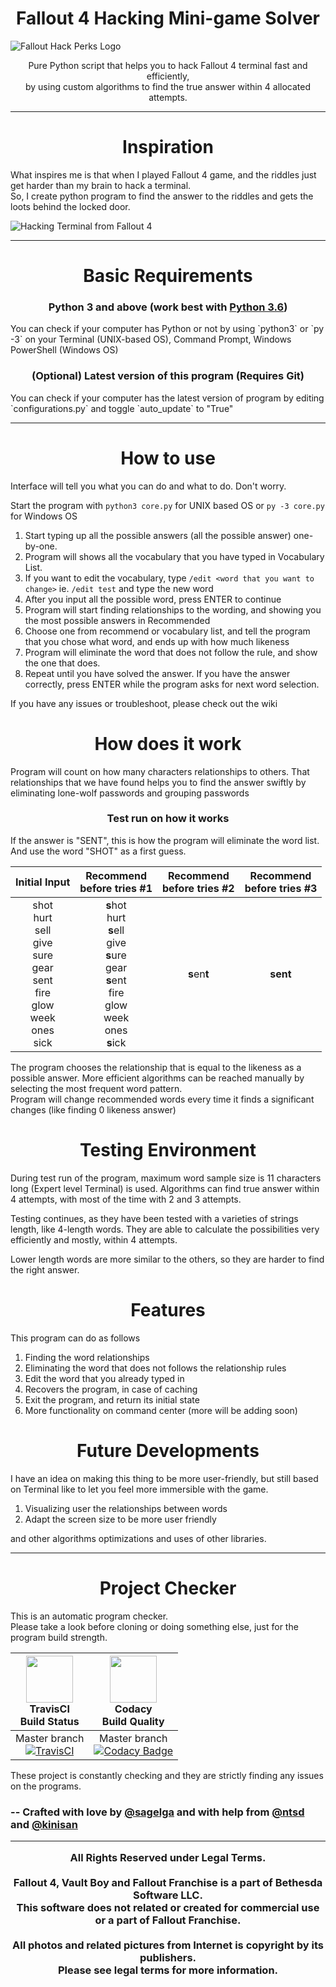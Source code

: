 <h1 align="center"> Fallout 4 Hacking Mini-game Solver </h1>
<img src="https://vignette2.wikia.nocookie.net/fallout/images/e/ec/Fo4_Hacker.png/revision/latest?cb=20170320162306" alt="Fallout Hack Perks Logo" align="middle">

<p align="center"> Pure Python script that helps you to hack Fallout 4 terminal fast and efficiently, <br>by using custom algorithms to find the true answer within 4 allocated attempts. </p>

---

<h1 align="center"> Inspiration </h1>
What inspires me is that when I played Fallout 4 game, and the riddles just get harder than my brain to hack a terminal. <br>
So, I create python program to find the answer to the riddles and gets the loots behind the locked door.

![Hacking Terminal from Fallout 4](http://cdn.gamer-network.net/2015/usgamer/f4_lock_01.jpg)

---
<h1 align="center">Basic Requirements</h1>
<h3 align="center">Python 3 and above (work best with <a href="https://www.python.org/downloads/">Python 3.6</a>)</h3>
You can check if your computer has Python or not by using `python3` or `py -3` on your Terminal (UNIX-based OS), Command Prompt, Windows PowerShell (Windows OS)

<h3 align="center">(Optional) Latest version of this program (Requires Git)</h3>
You can check if your computer has the latest version of program by editing `configurations.py` and toggle `auto_update` to "True"

---

<h1 align="center">  How to use </h1>
Interface will tell you what you can do and what to do. Don't worry.

Start the program with `python3 core.py` for UNIX based OS or `py -3 core.py` for Windows OS

1. Start typing up all the possible answers (all the possible answer) one-by-one.
2. Program will shows all the vocabulary that you have typed in Vocabulary List.
3. If you want to edit the vocabulary, type `/edit <word that you want to change>` ie. `/edit test` and type the new word
4. After you  input all the possible word, press ENTER to continue
5. Program will start finding relationships to the wording, and showing you the most possible answers in Recommended
6. Choose one from recommend or vocabulary list, and tell the program that you chose what word, and ends up with how much likeness
7. Program will eliminate the word that does not follow the rule, and show the one that does.
8. Repeat until you have solved the answer. If you have the answer correctly, press ENTER while the program asks for next word selection.

If you have any issues or troubleshoot, please check out the wiki


<h1 align="center">  How does it work </h1>
Program will count on how many characters relationships to others. That relationships that we have found helps you to find the answer swiftly by eliminating lone-wolf passwords and grouping passwords

<h3 align="center">Test run on how it works </h3>
If the answer is "SENT", this is how the program will eliminate the word list. And use the word "SHOT" as a first guess.

|Initial Input|Recommend<br>before tries #1|Recommend<br>before tries #2|Recommend<br>before tries #3|
|:-----------------:|:------------:|:------------:|:------------:|
|shot <br> hurt <br> sell <br> give <br> sure <br> gear <br> sent <br> fire <br> glow <br> week <br> ones <br> sick|**s**hot <br> hurt <br> **s**ell <br> give <br> **s**ure <br> gear <br> **s**ent <br> fire <br> glow <br> week <br> ones <br> **s**ick|**s**en**t**|**sent**|

The program chooses the relationship that is equal to the likeness as a possible answer. More efficient algorithms can be reached manually by selecting the most frequent word pattern. <br>
Program will change recommended words every time it finds a significant changes (like finding 0 likeness answer)


<h1 align="center">Testing Environment </h1>
During test run of the program, maximum word sample size is 11 characters long (Expert level Terminal) is used. Algorithms can find true answer within 4 attempts, with most of the time with 2 and 3 attempts.


Testing continues, as they have been tested with a varieties of strings length, like 4-length words. They are able to calculate the possibilities very efficiently and mostly, within 4 attempts.


Lower length words are more similar to the others, so they are harder to find the right answer.


<h1 align="center"> Features </h1>
This program can do as follows

1. Finding the word relationships
2. Eliminating the word that does not follows the relationship rules
3. Edit the word that you already typed in
4. Recovers the program, in case of caching
5. Exit the program, and return its initial state
6. More functionality on command center (more will be adding soon)



<h1 align="center">Future Developments </h1>
I have an idea on making this thing to be more user-friendly, but still based on Terminal like to let you feel more immersible with the game.

1. Visualizing user the relationships between words
2. Adapt the screen size to be more user friendly

and other algorithms optimizations and uses of other libraries.

---

<h1 align="center"> Project Checker </h1>
This is an automatic program checker. <br>Please take a look before cloning or doing something else, just for the program build strength.

|<img src="https://travis-ci.com/images/logos/TravisCI-Mascot-1.png" height="75px"> <br> TravisCI<br>Build Status|<img src="https://pbs.twimg.com/profile_images/796423844663853056/WsR0OEAZ.jpg" height="75px">  <br> Codacy<br>Build Quality|
|:--------------------:|:--------------------:|
|Master branch<br>[![TravisCI](https://travis-ci.org/sagelga/Fallout-4_Hacking_Helper.svg?branch=master)](https://travis-ci.org/sagelga/Fallout-4_Hacking_Helper)|Master branch<br>[![Codacy Badge](https://api.codacy.com/project/badge/Grade/f771095c4b29457abd2395d0a29d164f)](https://www.codacy.com/app/sagelga/Fallout-4_Hacking_Helper?utm_source=github.com&amp;utm_medium=referral&amp;utm_content=sagelga/Fallout-4_Hacking_Helper&amp;utm_campaign=Badge_Grade)|

These project is constantly checking and they are strictly finding any issues on the programs.



<h3 align="center> I hoped you like the project! </h3>

![](https://vignette2.wikia.nocookie.net/fallout/images/1/13/RobCos_Worst_Nightmare_trophy.png/revision/latest?cb=20170618215901)

-- Crafted with love by [@sagelga](github.com/sagelga) and with help from [@ntsd](github.com/ntsd) and [@kinisan](github.com/kinisan)

---

<p align="center">All Rights Reserved under Legal Terms.<br><br>Fallout 4, Vault Boy and Fallout Franchise is a part of Bethesda Software LLC. <br>This software does not related or created for commercial use or a part of Fallout Franchise.<br><br>All photos and related pictures from Internet is copyright by its publishers. <br>Please see legal terms for more information.<p>
